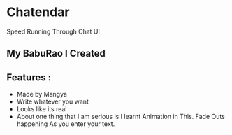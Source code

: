 # Chatendar

Speed Running Through Chat UI

## My BabuRao I Created 


## Features :

- Made by Mangya 
- Write whatever you want
- Looks like its real
- About one thing that I am serious is I learnt Animation in This. Fade Outs happening As you enter your text.
